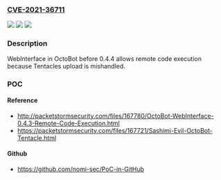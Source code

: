 ### [CVE-2021-36711](https://cve.mitre.org/cgi-bin/cvename.cgi?name=CVE-2021-36711)
![](https://img.shields.io/static/v1?label=Product&message=n%2Fa&color=blue)
![](https://img.shields.io/static/v1?label=Version&message=n%2Fa&color=blue)
![](https://img.shields.io/static/v1?label=Vulnerability&message=n%2Fa&color=brighgreen)

### Description

WebInterface in OctoBot before 0.4.4 allows remote code execution because Tentacles upload is mishandled.

### POC

#### Reference
- http://packetstormsecurity.com/files/167780/OctoBot-WebInterface-0.4.3-Remote-Code-Execution.html
- https://packetstormsecurity.com/files/167721/Sashimi-Evil-OctoBot-Tentacle.html

#### Github
- https://github.com/nomi-sec/PoC-in-GitHub

